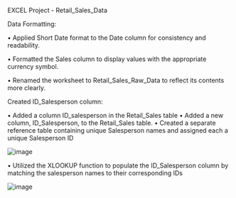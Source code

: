 EXCEL Project - Retail_Sales_Data

Data Formatting:

 •	Applied Short Date format to the Date column for consistency and readability.

 •	Formatted the Sales column to display values with the appropriate currency symbol.

 •	Renamed the worksheet to Retail_Sales_Raw_Data to reflect its contents more clearly.

Created ID_Salesperson column:

 •	Added a column ID_salesperson in the Retail_Sales table
 •	Added a new column, ID_Salesperson, to the Retail_Sales table.
 •	Created a separate reference table containing unique Salesperson names and assigned each a unique Salesperson ID


![image](https://github.com/user-attachments/assets/72a2e73c-f685-45cd-a776-af79e562aa69)



 •	Utilized the XLOOKUP function to populate the ID_Salesperson column by matching the salesperson names to their corresponding IDs

 
![image](https://github.com/user-attachments/assets/d1b6e9f5-9400-4df5-819c-c3265d00e13d)





